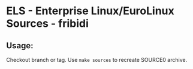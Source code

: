 # ELS - Enterprise Linux/EuroLinux Sources - fribidi
 
## Usage:
  Checkout branch or tag. Use `make sources` to recreate  SOURCE0 archive.
